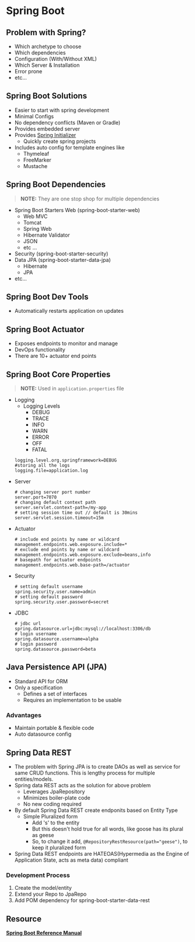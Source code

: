 # Spring Boot

## Problem with Spring?
- Which archetype to choose
- Which dependencies
- Configuration (With/Without XML)
- Which Server & Installation
- Error prone
- etc...

## Spring Boot Solutions
- Easier to start with spring development
- Minimal Configs
- No dependency conflicts (Maven or Gradle)
- Provides embedded server
- Provides [Spring Initializer](https://start.spring.io)
    - Quickly create spring projects
- Includes auto config for template engines like
    - Thymeleaf
    - FreeMarker
    - Mustache

## Spring Boot Dependencies
> **NOTE:** They are one stop shop for multiple dependencies

- Spring Boot Starters Web (spring-boot-starter-web)
    - Web MVC
    - Tomcat
    - Spring Web
    - Hibernate Validator
    - JSON
    - etc ...
- Security (spring-boot-starter-security)
- Data JPA (spring-boot-starter-data-jpa)
    - Hibernate
    - JPA
- etc...

## Spring Boot Dev Tools
- Automatically restarts application on updates

## Spring Boot Actuator
- Exposes endpoints to monitor and manage
- DevOps functionality
- There are 10+ actuator end points

## Spring Boot Core Properties
> **NOTE:** Used in `application.properties` file
- Logging
    - Logging Levels
        - DEBUG
        - TRACE
        - INFO
        - WARN
        - ERROR
        - OFF
        - FATAL
    ```properties
    logging.level.org.springframework=DEBUG
    #storing all the logs
    logging.file=application.log
    ```
- Server
    ```properties
    # changing server port number
    server.port=7070
    # changing default context path
    server.servlet.context-path=/my-app
    # setting session time out // default is 30mins
    server.servlet.session.timeout=15m
    ```
- Actuator
    ```properties
    # include end points by name or wildcard
    management.endpoints.web.exposure.include=*
    # exclude end points by name or wildcard
    management.endpoints.web.exposure.exclude=beans,info
    # basepath for actuator endpoints
    management.endpoints.web.base-path=/actuator
    ```
- Security
    ```properties
    # setting default username
    spring.security.user.name=admin
    # setting default password
    spring.security.user.password=secret
    ```
- JDBC
    ```properties
    # jdbc url
    spring.datasource.url=jdbc:mysql://localhost:3306/db
    # login username
    spring.datasource.username=alpha
    # login password
    spring.datasource.password=beta
    ```
## Java Persistence API (JPA)
- Standard API for ORM
- Only a specification
    - Defines a set of interfaces
    - Requires an implementation to be usable

### Advantages
- Maintain portable & flexible code
- Auto datasource config

## Spring Data REST
- The problem with Spring JPA is to create DAOs as well as service for same CRUD functions. This is lengthy process for multiple entities/models.
- Spring data REST acts as the solution for above problem
    - Leverages JpaRepository
    - Minimizes boiler-plate code
    - No new coding required
- By default Spring Data REST create endponits based on Entity Type
    - Simple Pluralized form
        - Add 's' to the entity
        - But this doesn't hold true for all words, like goose has its plural as geese
        - So, to change it add, `@RepositoryRestResource(path="geese")`, to keep it pluralized form
- Spring Data REST endpoints are HATEOAS(Hypermedia as the Engine of Application State, acts as meta data) compliant
### Development Process
1. Create the model/entity
2. Extend your Repo to JpaRepo
3. Add POM dependency for spring-boot-starter-data-rest

## Resource
[**Spring Boot Reference Manual**](https://spring.io/projects/spring-boot)